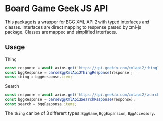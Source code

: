 # Board Game Geek JS API

This package is a wrapper for BGG XML API 2 with typed interfaces and classes. Interfaces are direct
mapping to response parsed by xml-js package. Classes are mapped and simplified interfaces.

## Usage

Thing

```typescript
const response = await axios.get('https://api.geekdo.com/xmlapi2/thing?id=169786&versions=1');
const bggResponse = parseBggXmlApi2ThingResponse(response);
const thing = bggResponse.item;
```

Search

```typescript
const response = await axios.get('https://api.geekdo.com/xmlapi2/search?query=scythe');
const bggResponse = parseBggXmlApi2SearchResponse(response);
const search = bggResponse.items;
```

The `thing` can be of 3 different types: `BggGame`, `BggExpansion`, `BggAccessory`.
